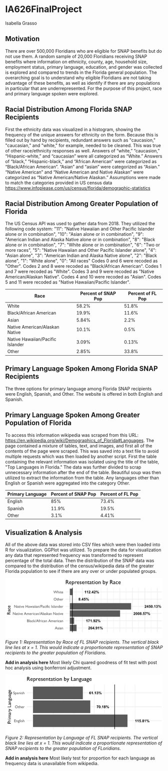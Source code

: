 # IA626FinalProject
Isabella Grasso

## Motivation

There are over 500,000 Floridians who are eligible for SNAP benefits but do not use them. A random sample of 20,000 Floridians receiving SNAP benefits where information on ethnicity, county, age, household size, employment status, primary language, education, and gender was collected is explored and compared to trends in the Florida general population. The overarching goal is to understand why eligible Floridians are not taking advantage of these benefits, as well as identify if there are any populations in particular that are underrepresented. For the purpose of this project, race and primary language spoken were explored. 

## Racial Distribution Among Florida SNAP Recipients

First the ethnicity data was visualized in a histogram, showing the frequency of the unique answers for ethnicity on the form. Because this is filled out by hand by recipients, redundant answers such as "caucasion," "caucasian," and "white," for example, needed to be cleaned. This was true of other race/ethnicity responses as well. Answers of “white,” “caucasion,” “Hispanic-white,” and “caucasian” were all categorized as “White.” Answers of “black,” “Hispanic-black,” and “African American” were categorized as “Black/African American”. “Asian” and “asian” were categorized as “Asian.” “Native American” and “Native American and Native Alaskan” were categorized as “Native American/Native Alaskan.” Assumptions were made to match the categories provided in US census data https://www.infoplease.com/us/census/florida/demographic-statistics

## Racial Distribution Among Greater Population of Florida

The US Census API was used to gather data from 2018. They utilized the following code system:
      "11": "Native Hawaiian and Other Pacific Islander alone or in combination",
      "10": "Asian alone or in combination",
      "9": "American Indian and Alaska Native alone or in combination",
      "8": "Black alone or in combination",
      "7": "White alone or in combination",
      "6": "Two or more races",
      "5": "Native Hawaiian and Other Pacific Islander alone",
      "4": "Asian alone",
      "3": "American Indian and Alaska Native alone",
      "2": "Black alone",
      "1": "White alone",
      "0": "All races"
Codes 0 and 6 were recoded as "Other". Codes 2 and 8 were recoded as "Black/African American". Codes 1 and 7 were recoded as "White". Codes 3 and 9 were recoded as "Native American/Alaskan Native". Codes 4 and 10 were recoded as "Asian". Codes 5 and 11 were recoded as "Native Hawaiian/Pacific Islander". 

|Race|Percent of SNAP Pop| Percent of FL Pop|
|----|---------|-----------|
|White| 58.2% | 51.8%|
|Black/African American|19.9%|11.6%|
|Asian|5.84%|2.2%|
|Native American/Alaskan Native|10.1%|0.5%|
|Native Hawaiian/Pacific Islander|3.09%|0.13%|
|Other|2.85%|33.8%|

## Primary Language Spoken Among Florida SNAP Recipients
The three options for primary language among Florida SNAP recipients were English, Spanish, and Other. The website is offered in both English and Spanish. 

## Primary Language Spoken Among Greater Population of Florida
To access this information wikipedia was scraped from this URL: https://en.wikipedia.org/wiki/Demographics_of_Florida#Languages. The page contained a mixture of tables, text, and images, and first all of the contents of the page were scraped. This was saved into a text file to avoid multiple requests which was then loaded by another script. First the table containing the relevant information was isolated using the title of the table, "Top Languages in Florida." The data was further divided to scrap unnecessary information after the end of the table. Beautiful soup was then utilized to extract the information from the table. Any languages other than English or Spanish were aggregated into the category Other. 

|Primary Language|Percent of SNAP Pop|Percent of FL Pop|
|----------------|---------|------|
|English|85%|73.4%|
|Spanish|11.9%|19.5%|
|Other|3.1%|4.41%|


## Visualization & Analysis

All of the above data was stored into CSV files which were then loaded into R for visualization. GGPlot was utilized. To prepare the data for visualization any data that represented frequency was transformed to represent percentage of the total data. Then the distribution of the SNAP data was compared to the distribution of the census/wikipedia data of the greater Florida population to see if there are any over or under populated groups.


![alt text](https://github.com/igrasso/IA626FinalProject/blob/main/rep_by_race.png)
*Figure 1: Representation by Race of FL SNAP recipients. The vertical black line lies at x = 1. This would indicate a proportionate representation of SNAP recipients to the greater population of Floridians.* 

**Add in analysis here** Most likely Chi quared goodness of fit test with post hoc analysis using bonferroni adjustment. 

![alt text](https://github.com/igrasso/IA626FinalProject/blob/main/rep_by_lang.png)
*Figure 2: Representation by Language of FL SNAP recipients. The vertical black line lies at x = 1. This would indicate a proportionate representation of SNAP recipients to the greater population of FLoridians.*

**Add in analysis here** Most likely test for proportion for each language as frequency data is unavailable from wikipedia. 
